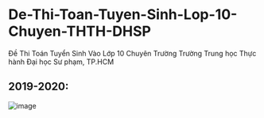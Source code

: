 # De-Thi-Toan-Tuyen-Sinh-Lop-10-Chuyen-THTH-DHSP
Đề Thi Toán Tuyển Sinh Vào Lớp 10 Chuyên Trường Trường Trung học Thực hành Đại học Sư phạm, TP.HCM

## 2019-2020:
![image](https://github.com/trietptm/De-Thi-Toan-Tuyen-Sinh-Lop-10-Chuyen-THTH-DHSP/assets/526959/cbd03e3e-6afd-41d8-a01c-13a13c1151ea)



